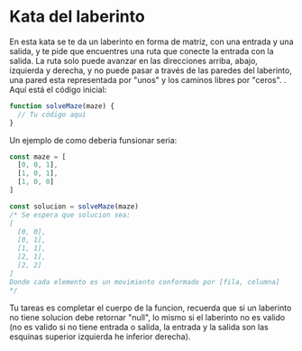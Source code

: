 # Kata del laberinto

En esta kata se te da un laberinto en forma de matriz, con una entrada y una salida, y te pide que encuentres una ruta que conecte la entrada con la salida. La ruta solo puede avanzar en las direcciones arriba, abajo, izquierda y derecha, y no puede pasar a través de las paredes del laberinto, una pared esta representada por "unos" y los caminos libres por "ceros". . Aquí está el código inicial:

```js
function solveMaze(maze) {
  // Tu código aquí
}
```

Un ejemplo de como deberia funsionar seria:

```js
const maze = [
  [0, 0, 1],
  [1, 0, 1],
  [1, 0, 0]
]

const solucion = solveMaze(maze)
/* Se espera que solucion sea:
[
  [0, 0],
  [0, 1],
  [1, 1],
  [2, 1],
  [2, 2]
]
Donde cada elemento es un movimiento conformado por [fila, columna]
*/
```

Tu tareas es completar el cuerpo de la funcion, recuerda que si un laberinto no tiene solucion debe retornar "null", lo mismo si el laberinto no es valido (no es valido si no tiene entrada o salida, la entrada y la salida son las esquinas superior izquierda he inferior derecha).
